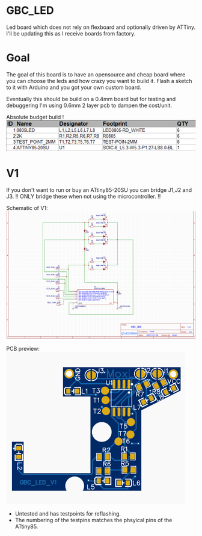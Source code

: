 # GBC_LED
Led board which does not rely on flexboard and optionally driven by ATTiny.
I'll be updating this as I receive boards from factory.

# Goal
The goal of this board is to have an opensource and cheap board 
where you can choose the leds and how crazy you want to build it.
Flash a sketch to it with Arduino and you got your own custom board.

Eventually this should be build on a 0.4mm board but for testing and
debuggering I'm using 0.6mm 2 layer pcb to dampen the cost/unit.

Absolute budget build !
![BOM image](https://github.com/moxl-420/GBC_LED/blob/main/V1_BOM.PNG)

# V1
If you don't want to run or buy an ATtiny85-20SU you can bridge J1,J2 and J3.
!! ONLY bridge these when not using the microcontroller. !!

Schematic of V1:
![Schematic](https://github.com/moxl-420/GBC_LED/blob/main/V1_2.PNG)

PCB preview:
![pcb](https://github.com/moxl-420/GBC_LED/blob/main/v1_preview.PNG)
- Untested and has testpoints for reflashing.
- The numbering of the testpins matches the phsyical pins of the ATtiny85.
